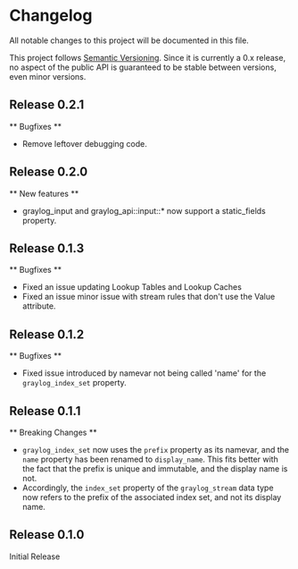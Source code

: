 # Changelog

All notable changes to this project will be documented in this file.

This project follows [Semantic Versioning](https://semver.org/). Since it is
currently a 0.x release, no aspect of the public API is guaranteed to be stable
between versions, even minor versions. 

## Release 0.2.1
** Bugfixes **
* Remove leftover debugging code.

## Release 0.2.0
** New features **
* graylog_input and graylog_api::input::* now support a static_fields property.

## Release 0.1.3
** Bugfixes **
* Fixed an issue updating Lookup Tables and Lookup Caches
* Fixed an issue minor issue with stream rules that don't use the Value attribute.

## Release 0.1.2
** Bugfixes **
* Fixed issue introduced by namevar not being called 'name' for the
  `graylog_index_set` property.

## Release 0.1.1
** Breaking Changes **
* `graylog_index_set` now uses the `prefix` property as its namevar, and the
  `name` property has been renamed to `display_name`. This fits better with the
  fact that the prefix is unique and immutable, and the display name is not.
* Accordingly, the `index_set` property of the `graylog_stream` data type now
  refers to the prefix of the associated index set, and not its display name.

## Release 0.1.0
Initial Release
